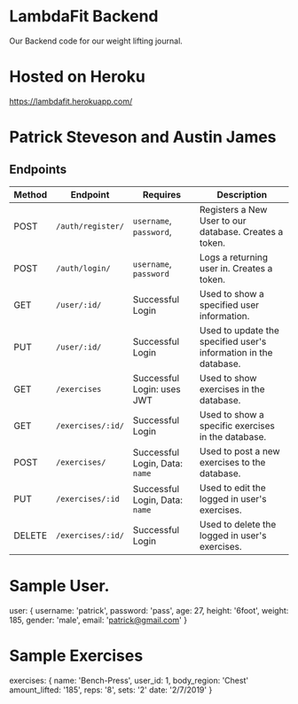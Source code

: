 # LambdaFit Backend
Our Backend code for our weight lifting journal.

# Hosted on Heroku
https://lambdafit.herokuapp.com/

# Patrick Steveson and Austin James

## Endpoints

| Method | Endpoint               | Requires                        | Description                                                             |
| ------ | ---------------------- | ------------------------------- | ----------------------------------------------------------------------- |
| POST   | `/auth/register/`      | `username`, `password`,         | Registers a New User to our database. Creates a token.                  |
| POST   | `/auth/login/`         | `username`, `password`          | Logs a returning user in. Creates a token.                              |
| GET    | `/user/:id/`           | Successful Login                | Used to show a specified user information.                              |
| PUT    | `/user/:id/`           | Successful Login                | Used to update the specified user's information in the database.        |
| GET    | `/exercises`           | Successful Login: uses JWT      | Used to show exercises in the database.                                 |
| GET    | `/exercises/:id/`      | Successful Login                | Used to show a specific exercises in the database.                      |
| POST   | `/exercises/`          | Successful Login, Data: `name`  | Used to post a new exercises to the database.                           |
| PUT    | `/exercises/:id`       | Successful Login, Data: `name`  | Used to edit the logged in user's exercises.                            |
| DELETE | `/exercises/:id/`      | Successful Login                | Used to delete the logged in user's exercises.                          |


# Sample User.
user: {
    username: 'patrick',
    password: 'pass',
    age: 27,
    height: '6foot',
    weight: 185,
    gender: 'male',
    email: 'patrick@gmail.com'
}

# Sample Exercises
exercises: {
    name: 'Bench-Press',
    user_id: 1,
    body_region: 'Chest'
    amount_lifted: '185',
    reps: '8',
    sets: '2'
    date: '2/7/2019'
}
